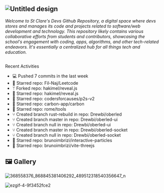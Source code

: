 ## ![Untitled design](https://github.com/StClareDevs2023/.github/assets/63950629/c89c9ca1-4ff5-40d3-a83f-697eb00dc77a)

_Welcome to St Clare's Devs Github Repository, a digital space where devs stores and manages its code and projects related to software/web development and technology. This repository likely contains various collaborative efforts from students and contributors, showcasing the school's engagement with coding, apps, algorithms, and other tech-related endeavors. It's essentially a centralized hub for all things tech and education._

##
Recent Activities
- 💻 Pushed 7 commits in the last week
- 🌟 Starred repo: Fil-Naj/Leetcode
- ᛘ Forked repo: hakimel/reveal.js
- 🌟 Starred repo: hakimel/reveal.js
- 🌟 Starred repo: codersforcauses/p2s-v2
- 🌟 Starred repo: carbon-app/carbon
- 🌟 Starred repo: rome/tools
- ⑂ Created branch rust-rebuild in repo: Drewbi/oberled
- ⑂ Created branch master in repo: Drewbi/oberled-ui
- ⑂ Created branch null in repo: Drewbi/oberled-ui
- ⑂ Created branch master in repo: Drewbi/oberled-socket
- ⑂ Created branch null in repo: Drewbi/oberled-socket
- 🌟 Starred repo: brunoimbrizi/interactive-particles
- 🌟 Starred repo: brunoimbrizi/vite-threejs
##



## 🖼️ Gallery

![368558376_868845381406292_489512318540356647_n](https://github.com/StClareDevs2023/.github/assets/63950629/047485a9-a9cb-479d-8c72-8f2b37fe0ba2)

![ezgif-4-9f3452fce2](https://github.com/StClareDevs2023/.github/assets/63950629/6da8ddc5-42f5-44b7-9b2d-bfb370e708e5)

